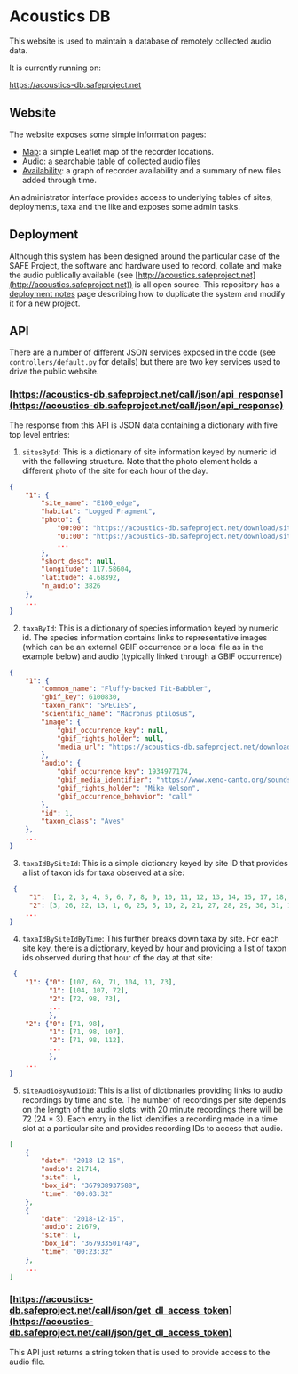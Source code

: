 # Acoustics DB

This website is used to maintain a database of remotely collected audio data.

It is currently running on:

https://acoustics-db.safeproject.net


## Website

The website exposes some simple information pages:

* [Map](https://acoustics-db.safeproject.net/map): a simple Leaflet map of the recorder locations.
* [Audio](https://acoustics-db.safeproject.net/audio): a searchable table of collected audio files 
* [Availability](https://acoustics-db.safeproject.net/availability): a graph of recorder availability and a summary of new files added through time.

An administrator interface provides access to underlying tables of sites, deployments, taxa and the like and exposes some admin tasks.

## Deployment

Although this system has been designed around the particular case of the SAFE Project, the software and hardware used to record, collate and make the audio publically available (see [http://acoustics.safeproject.net](http://acoustics.safeproject.net)) is all open source. This repository has a [deployment notes](deployment_notes.md) page describing how to duplicate the system and modify it for a new project.

## API

There are a number of different JSON services exposed in the code (see `controllers/default.py` for details) but there are two key services used to drive the public website.

### [https://acoustics-db.safeproject.net/call/json/api_response](https://acoustics-db.safeproject.net/call/json/api_response)

The response from this API is JSON data containing a dictionary with five top level entries:

1. `sitesById`: This is a dictionary of site information keyed by numeric id with the following structure. Note that the photo element holds a different photo of the site for each hour of the day.


```json
{
	"1": {
		"site_name": "E100_edge",
		"habitat": "Logged Fragment",
		"photo": {
			"00:00": "https://acoustics-db.safeproject.net/download/site_images.image.ab1d69adfceb223b.50313230303732312e4a5047.JPG",
			"01:00": "https://acoustics-db.safeproject.net/download/site_images.image.aa797f073f41726b.50313230303731332e4a5047.JPG",
			...
		},
		"short_desc": null,
		"longitude": 117.58604,
		"latitude": 4.68392,
		"n_audio": 3826
	},
	...
}
```

2. `taxaById`: This is a dictionary of species information keyed by numeric id. The species information contains links to representative images (which can be an external GBIF occurrence or a local file as in the example below) and audio (typically linked through a GBIF occurrence)

```json
{
	"1": {
		"common_name": "Fluffy-backed Tit-Babbler",
		"gbif_key": 6100830,
		"taxon_rank": "SPECIES",
		"scientific_name": "Macronus ptilosus",
		"image": {
			"gbif_occurrence_key": null,
			"gbif_rights_holder": null,
			"media_url": "https://acoustics-db.safeproject.net/download/taxa.image.a60f2c3027f2f648.315f666c756666792d6261636b65645f7469742d626162626c65722e6a7067.jpg"
		},
		"audio": {
			"gbif_occurrence_key": 1934977174,
			"gbif_media_identifier": "https://www.xeno-canto.org/sounds/uploaded/PWDLINYMKL/Fluffy-backedTit-babblercall.mp3",
			"gbif_rights_holder": "Mike Nelson",
			"gbif_occurrence_behavior": "call"
		},
		"id": 1,
		"taxon_class": "Aves"
	},
	...
}
```

3.  `taxaIdBySiteId`: This is a simple dictionary keyed by site ID that provides a list of taxon ids for taxa observed at a site:

```json
 {
	 "1":  [1, 2, 3, 4, 5, 6, 7, 8, 9, 10, 11, 12, 13, 14, 15, 17, 18, 19, 20, 21, 22, 23, 24, 25, 108, 74, 94, 48, 109, 107, 72, 92, 69, 71, 104, 98, 49, 51, 95, 103, 30, 43, 126, 34, 26, 50, 97, 31, 137, 32, 133, 148, 140, 56, 47, 73],
	 "2": [3, 26, 22, 13, 1, 6, 25, 5, 10, 2, 21, 27, 28, 29, 30, 31, 17, 32, 33, 4, 11, 20, 39, 9, 40, 97, 34, 14, 54, 76, 98, 71, 101, 112, 79, 107, 113, 82, 94, 108, 123, 12, 19, 38, 35, 49, 56, 52, 45, 43, 15, 37, 136, 53, 74, 95, 57],
	...
}
 ``` 
 
 4. `taxaIdBySiteIdByTime`:  This further breaks down taxa by site. For each site key, there is a dictionary, keyed by hour and providing a list of taxon ids observed during that hour of the day at that site:
```json
 {
	"1": {"0": [107, 69, 71, 104, 11, 73],
		  "1": [104, 107, 72], 
		  "2": [72, 98, 73], 
		  ...
		  },
	"2": {"0": [71, 98], 
		  "1": [71, 98, 107], 
		  "2": [71, 98, 112],
		  ...
		  },
	...
}
```
  5. `siteAudioByAudioId`: This is a list of dictionaries providing links to audio recordings by time and site. The number of recordings per site depends on the length of the audio slots: with 20 minute recordings there will be 72 (24 * 3). Each entry in the list identifies a recording made in a time slot at a particular site and provides recording IDs to access that audio.

```json
[
	{
		"date": "2018-12-15",
		"audio": 21714,
		"site": 1,
		"box_id": "367938937588",
		"time": "00:03:32"
	},
	{
		"date": "2018-12-15",
		"audio": 21679,
		"site": 1,
		"box_id": "367933501749",
		"time": "00:23:32"
	},
	...
]
```

### [https://acoustics-db.safeproject.net/call/json/get_dl_access_token](https://acoustics-db.safeproject.net/call/json/get_dl_access_token)

This API just returns a string token that is used to provide access to the audio file.
